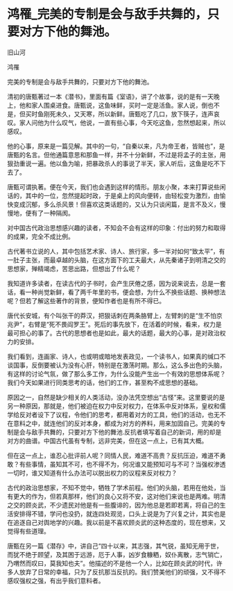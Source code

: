 # 鸿罹_完美的专制是会与敌手共舞的，只要对方下他的舞池。

旧山河

鸿罹

完美的专制是会与敌手共舞的，只要对方下他的舞池。

清初的唐甄著过一本《潜书》，里面有篇《室语》，讲了个故事，说的是有一天晚上，他和家人围桌进食。唐甄说，这鱼味鲜，买时一定是活鱼。家人说，倒也不是，但买时鱼刚死未久，又天寒，所以新鲜。唐甄吃了几口，放下筷子，连声哀叹。家人问他为什么叹气，他说，一直有些心事，今天吃这鱼，忽然想起来，所以感叹。

他的心事，原来是一篇见解。其中的一句，“自秦以来，凡为帝王者，皆贼也”，是唐甄的名言。但他通篇意思和那鱼一样，并不十分新鲜，不过是将孟子的主张，用狠劲重说一遍。他以鱼为喻，把暴政杀人的事说了半天，家人听后，这鱼是吃不下去了。

唐甄可谓执著。便在今天，我们也会遇到这样的情形。朋友小聚，本来打算说些闲话的，其中的一位，忽然提起时政，于是桌上的风向便转，由轻松变为激烈，由愉快变成沉郁，多么杀风景！但喜欢这类话题的，又认为只谈闲篇，是言不及义，慢慢地，便有了一种隔阂。

对中国古代政治思想感兴趣的读者，不知会不会有这样的印象：付出的努力和取得的成果，完全不成比例。

古代著书立说的人，其中包括艺术家、诗人、旅行家，多一半对如何“致太平”，有一肚子主张，而最卓越的头脑，在这方面下的工夫最大，从先秦诸子到明清之交的思想家，殚精竭虑，苦思出路，但想出了什么呢？

我知道许多读者，在读古代的子书时，会产生厌倦之感，因为说来说去，总是一套话，看一种尚觉新鲜，看了两千年里的书，便会想，为什么不换些话题、换种想法呢？但若了解这些著作的背景，便知作者也是有所不得已。

唐代长安城，有个叫张干的莽汉，把狠话刺在两条胳臂上，左臂刺的是“生不怕京兆尹”，右臂是“死不畏阎罗王”。死后的事先放下，在活着的时候，看来，权力是最可担心的事了。古代的思想者也是如此，最大的话题，最大的心事，是对政治权力的安排。

我们看到，连画家、诗人，也或明或暗地发表政见，一个读书人，如果真的缄口不谈国事，反倒要被认为没有心肝，特别是在激荡时期。那么，这么多出色的头脑，有这样的讨论气氛，做了那么多工作，为什么没能产生出一个有效的思想体系呢？我们今天如果进行同类思考的话，他们的工作，甚至构不成思想的基础。

原因之一，自然是缺少相关的人类活动，没办法凭空想出“古怪”来。这里要说的是另一种原因，那就是，他们被迫在权力中反对权力，在体系中反对体系，皇权和儒学给反对者设下了议程，令他们的思考，都用着对方的工具，他们的活动，也无不在意料之中，就连他们的反对本身，都成为对方的养料，用来加固自己。完美的专制是会与敌手共舞的，只要对方下他的舞池.反抗者填写着自己的新词，用的却是对方的曲谱。中国古代虽有专制，远非完美，但在这一点上，已有其大概。

但在这一点上，谁忍心批评前人呢？同情人民，难道不高贵？反抗压迫，难道不勇敢？有些事情，虽知其不可，也不得不为，何况谁又能预知可与不可？当强权渗透一切时，谁又知道有什么办法可以脱出权力的议程来反对权力？

古代的政治思想家，不知不觉中，牺牲了学术前程。他们的头脑，若用在他处，当有更大的作为，但若真那样，他们的良心又将不安，这对他们来说也是两难。明清之交的顾炎武，不少遗民对他是有一些腹诽的，因为他总是若即若离，将自己的生活安排得不错，学问也没扔，就连四处观览，口头上说是为了兴复之计，其实也是在追逐自己对舆地学的兴趣。我以前是不喜欢顾炎武的这种态度的，现在想来，又觉得有些道理。

唐甄在另一篇《潜存》中，讲自己“四十以来，其志强，其气锐，虽知无用于世，而犹不绝于顾望，及其困于远游，厄于人事，凶岁食糠粞，奴仆离散，志气销亡，乃喟然而叹曰，莫我知也夫”。他描述的不是他一个人，比如在顾炎武的时代，许多人放弃了日常的幸福，只为了反抗那当反抗的。我们赞美他们的顽强，又不得不感叹强权之强，有出乎我们意料者。
